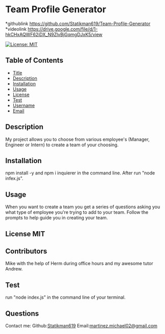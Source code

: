 # Team Profile Generator

*githublink https://github.com/Statikman619/Team-Profile-Generator
*videolink https://drive.google.com/file/d/1-hkCHxAQWF62iDX_N9ZlvBjGqmgDJxK5/view

  [![License: MIT](https://img.shields.io/badge/License-MIT-yellow.svg)](https://opensource.org/licenses/MIT)
  ## Table of Contents
* [Title](#Title)
* [Description](#description)
* [Installation](#installation)
* [Usage](#usage)
* [License](#license)
* [Test](#test)
* [Username](#username)
* [Email](#license)

## Description
My project allows you to choose from various employee's (Manager, Engineer or Intern) to create a team of your choosing.
## Installation 
npm install -y and npm i inquierer in the command line. After run "node infex.js".
## Usage 
When you want to create a team you get a series of questions asking you what type of employee you're trying to add to your team. Follow the prompts to help guide  you in creating your team.
## License MIT
## Contributors
Mike with the help of Herm during office hours and my awesome tutor Andrew.
## Test
run "node index.js" in the command line of your terminal.
## Questions
Contact me:
Github:[Statikman619](https://github.com/Statikman619)
Email:[martinez.michael02@gmail.com](https://github.com/Statikman619)
